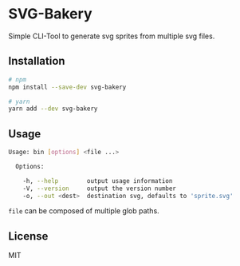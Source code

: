 # SVG-Bakery

Simple CLI-Tool to generate svg sprites from multiple svg files.

## Installation

```bash
# npm
npm install --save-dev svg-bakery

# yarn
yarn add --dev svg-bakery
```

## Usage

```bash
Usage: bin [options] <file ...>

  Options:

    -h, --help        output usage information
    -V, --version     output the version number
    -o, --out <dest>  destination svg, defaults to 'sprite.svg'
```

`file` can be composed of multiple glob paths.

## License

MIT
